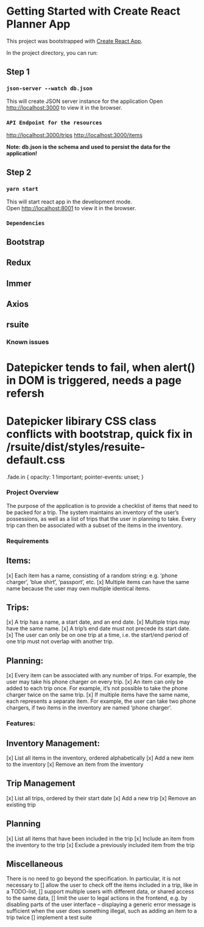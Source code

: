 # Getting Started with Create React Planner App

This project was bootstrapped with [Create React App](https://github.com/facebook/create-react-app).

In the project directory, you can run:

## Step 1

### `json-server --watch db.json`

This will create JSON server instance for the application
Open [http://localhost:3000](http://localhost:3000) to view it in the browser.

### `API Endpoint for the resources`

[http://localhost:3000/trips](http://localhost:3000/trips)
[http://localhost:3000/items](http://localhost:3000/items)

**Note: db.json is the schema and used to persist the data for the application!**

## Step 2

### `yarn start`

This will start react app in the development mode.\
Open [http://localhost:8001](http://localhost:8001) to view it in the browser.

### `Dependencies`

## Bootstrap

## Redux

## Immer

## Axios

## rsuite

### Known issues

# Datepicker tends to fail, when alert() in DOM is triggered, needs a page refersh

# Datepicker libirary CSS class conflicts with bootstrap, quick fix in /rsuite/dist/styles/resuite-default.css

.fade.in {
opacity: 1 !important;
pointer-events: unset;
}

### Project Overview

The purpose of the application is to provide a checklist of items that need to be packed for a trip.
The system maintains an inventory of the user’s possessions, as well as a list of trips that the user in planning to take. Every trip can then be associated with a subset of the items in the inventory.

### Requirements

## Items:

[x] Each item has a name, consisting of a random string: e.g. ‘phone charger’, ‘blue shirt’, ‘passport’, etc.
[x] Multiple items can have the same name because the user may own multiple identical items.

## Trips:

[x] A trip has a name, a start date, and an end date.
[x] Multiple trips may have the same name.
[x] A trip’s end date must not precede its start date.
[x] The user can only be on one trip at a time, i.e. the start/end period of one trip must not overlap with another trip.

## Planning:

[x] Every item can be associated with any number of trips. For example, the user may take his phone charger on every trip.
[x] An item can only be added to each trip once. For example, it’s not possible to take the phone charger twice on the same trip.
[x] If multiple items have the same name, each represents a separate item. For example, the user can take two phone chargers, if two items in the inventory are named ‘phone charger’.

### Features:

## Inventory Management:

[x] List all items in the inventory, ordered alphabetically
[x] Add a new item to the inventory
[x] Remove an item from the inventory

## Trip Management

[x] List all trips, ordered by their start date
[x] Add a new trip
[x] Remove an existing trip

## Planning

[x] List all items that have been included in the trip
[x] Include an item from the inventory to the trip
[x] Exclude a previously included item from the trip

## Miscellaneous

There is no need to go beyond the specification. In particular, it is not necessary to
[] allow the user to check off the items included in a trip, like in a TODO-list,
[] support multiple users with different data, or shared access to the same data,
[] limit the user to legal actions in the frontend, e.g. by disabling parts of the user interface – displaying a generic error message is sufficient when the user does something illegal, such as adding an item to a trip twice
[] implement a test suite
